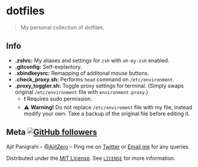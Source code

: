 # dotfiles

> My personal collection of dotfiles.

## Info

- **.zshrc:** My aliases and settings for `zsh` with `oh-my-zsh` enabled.
- **.gitconfig:** Self-explantory.
- **.xbindkeysrc:** Remapping of additonal mouse buttons.
- **.check_proxy.sh:** Performs `head` command on `/etc/environment`.
- **.proxy_toggler.sh:** Toggle proxy settings for terminal. (Simply swaps original `/etc/environment` file with `environment.proxy`.)
  - :heavy_exclamation_mark: Requires sudo permission.
  - :warning: **Warning!** Do not replace `/etc/enviroment` file with my file, instead modify your own. Take a backup of the original file before editing it.

## Meta [![GitHub followers](https://img.shields.io/github/followers/AjitZero.svg?style=social&label=Follow&maxAge=2592000)](https://github.com/AjitZero?tab=followers)

Ajit Panigrahi – [@AjitZero](https://github.com/AjitZero) – Ping me on [Twitter](https://twitter.com/AjitZero) or [Email me](mailto:ajitzero@gmail.com) for any queries.

Distributed under the [MIT License](https://opensource.org/licenses/MIT). See [`LICENSE`](https://github.com/AjitZero/dotfiles/blob/master/LICENSE) for more information.
